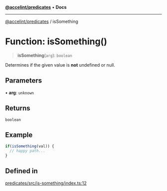 [**@accelint/predicates**](../README.md) • **Docs**

***

[@accelint/predicates](../README.md) / isSomething

# Function: isSomething()

> **isSomething**(`arg`): `boolean`

Determines if the given value is **not** undefined or null.

## Parameters

• **arg**: `unknown`

## Returns

`boolean`

## Example

```ts
if(isSomething(val)) {
  // happy path...
}
```

## Defined in

[predicates/src/is-something/index.ts:12](https://github.com/gohypergiant/standard-toolkit/blob/258694cea8ed8bbd956b3cf5da47c2c9debcf127/packages/predicates/src/is-something/index.ts#L12)
